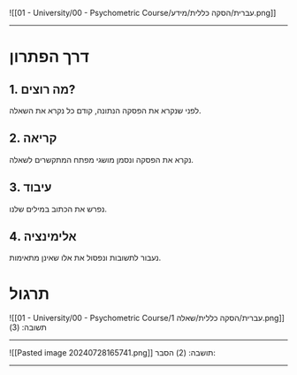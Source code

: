 ![[01 - University/00 - Psychometric Course/עברית/הסקה כללית/מידע.png]]
***
# דרך הפתרון
## 1. מה רוצים?
לפני שנקרא את הפסקה הנתונה, קודם כל נקרא את השאלה.

## 2. קריאה
נקרא את הפסקה ונסמן מושגי מפתח המתקשרים לשאלה.

## 3. עיבוד
נפרש את הכתוב במילים שלנו.

## 4. אלימינציה
נעבור לתשובות ונפסול את אלו שאינן מתאימות.

# תרגול
![[01 - University/00 - Psychometric Course/עברית/הסקה כללית/שאלה 1.png]]
תשובה: (3)
***
![[Pasted image 20240728165741.png]]
תושבה: (2)
הסבר: 
***
